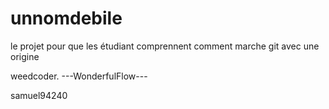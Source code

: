 # unnomdebile
le projet pour que les étudiant comprennent comment marche git avec une origine

weedcoder.
---WonderfulFlow---

samuel94240

